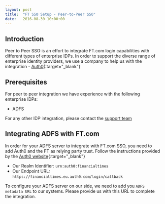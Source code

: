 ```yaml
---
layout: post
title:  "FT SSO Setup - Peer-to-Peer SSO"
date:   2016-08-30 10:00:00
---
```


## Introduction
Peer to Peer SSO is an effort to integrate FT.com login capabilities with different types of enterprise IDPs.
In order to support the diverse range of enterprise identity providers, we use a company to help us with the integration - [Auth0](https://auth0.com){:target="_blank"}

## Prerequisites
For peer to peer integration we have experience with the following enterprise IDPs:

* ADFS

For any other IDP integration, please contact the [support team](mailto:B2B.CustomerSupport@ft.com)

## Integrating ADFS with FT.com
In order for your ADFS server to integrate with FT.com SSO, you need to add Auth0 and the FT as relying party trust. Follow the instructions provided by the [Auth0 website](https://auth0.com/docs/connections/enterprise/adfs){:target="_blank"}

* Our Realm Identifier: `urn:auth0:financialtimes`
* Our Endpoint URL: `https://financialtimes.eu.auth0.com/login/callback`

To configure your ADFS server on our side, we need to add you `ADFS metadata URL` to our systems.
Please provide us with this URL to complete the integration.
